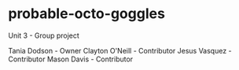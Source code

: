 # probable-octo-goggles
Unit 3 - Group project

Tania Dodson - Owner
Clayton O'Neill - Contributor
Jesus Vasquez - Contributor
Mason Davis - Contributor
